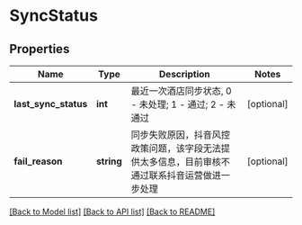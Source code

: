 # SyncStatus

## Properties
Name | Type | Description | Notes
------------ | ------------- | ------------- | -------------
**last_sync_status** | **int** | 最近一次酒店同步状态, 0 - 未处理; 1 - 通过; 2 - 未通过 | [optional] 
**fail_reason** | **string** | 同步失败原因，抖音风控政策问题，该字段无法提供太多信息，目前审核不通过联系抖音运营做进一步处理 | [optional] 

[[Back to Model list]](../../README.md#documentation-for-models) [[Back to API list]](../../README.md#documentation-for-api-endpoints) [[Back to README]](../../README.md)

